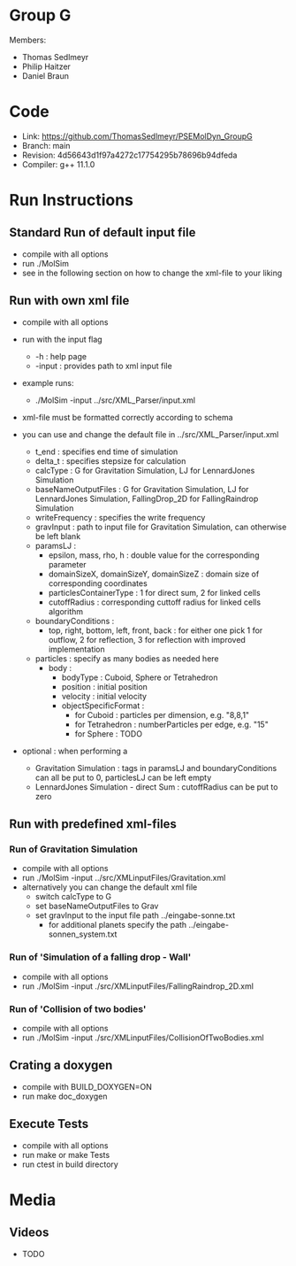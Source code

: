 # Group G #
Members:
* Thomas Sedlmeyr
* Philip Haitzer
* Daniel Braun

# Code #
* Link:     https://github.com/ThomasSedlmeyr/PSEMolDyn_GroupG
* Branch:   main
* Revision: 4d56643d1f97a4272c17754295b78696b94dfeda 
* Compiler: g++ 11.1.0

# Run Instructions #
## Standard Run of default input file ##
* compile with all options
* run ./MolSim
* see in the following section on how to change the xml-file to your liking

## Run with own xml file ##
* compile with all options
* run with the input flag
  * -h : help page
  * -input : provides path to xml input file

* example runs:
  * ./MolSim -input ../src/XML_Parser/input.xml

* xml-file must be formatted correctly according to schema
* you can use and change the default file in ../src/XML_Parser/input.xml
  * t_end : specifies end time of simulation
  * delta_t : specifies stepsize for calculation
  * calcType : G for Gravitation Simulation, LJ for LennardJones Simulation
  * baseNameOutputFiles : G for Gravitation Simulation, LJ for LennardJones Simulation, FallingDrop_2D for FallingRaindrop Simulation
  * writeFrequency : specifies the write frequency
  * gravInput : path to input file for Gravitation Simulation, can otherwise be left blank
  * paramsLJ : 
    * epsilon, mass, rho, h : double value for the corresponding parameter
    * domainSizeX, domainSizeY, domainSizeZ : domain size of corresponding coordinates
    * particlesContainerType : 1 for direct sum, 2 for linked cells
    * cutoffRadius : corresponding cuttoff radius for linked cells algorithm
  * boundaryConditions :
    * top, right, bottom, left, front, back : for either one pick 1 for outflow, 2 for reflection, 3 for reflection with improved implementation
  * particles : specify as many bodies as needed here
    * body : 
      * bodyType : Cuboid, Sphere or Tetrahedron
      * position : initial position
      * velocity : initial velocity
      * objectSpecificFormat : 
        * for Cuboid : particles per dimension, e.g. "8,8,1"
        * for Tetrahedron : numberParticles per edge, e.g. "15"
        * for Sphere : TODO

* optional : when performing a 
  * Gravitation Simulation : tags in paramsLJ and boundaryConditions can all be put to 0, particlesLJ can be left empty
  * LennardJones Simulation - direct Sum : cutoffRadius can be put to zero

## Run with predefined xml-files ##
### Run of Gravitation Simulation ###
* compile with all options
* run ./MolSim -input ../src/XMLinputFiles/Gravitation.xml
* alternatively you can change the default xml file
  * switch calcType to G
  * set baseNameOutputFiles to Grav
  * set gravInput to the input file path ../eingabe-sonne.txt
    * for additional planets specify the path ../eingabe-sonnen_system.txt

### Run of 'Simulation of a falling drop - Wall' ###
* compile with all options
* run ./MolSim -input ./src/XMLinputFiles/FallingRaindrop_2D.xml

### Run of 'Collision of two bodies' ###
* compile with all options
* run ./MolSim -input ./src/XMLinputFiles/CollisionOfTwoBodies.xml

## Crating a doxygen ##
* compile with BUILD_DOXYGEN=ON
* run make doc_doxygen

## Execute Tests ##
* compile with all options
* run make or make Tests
* run ctest in build directory

# Media #
## Videos ##
* TODO
